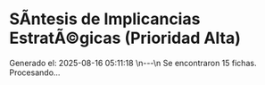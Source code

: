 # SÃ­ntesis de Implicancias EstratÃ©gicas (Prioridad Alta)

Generado el: 2025-08-16 05:11:18
\n---\n
Se encontraron 15 fichas. Procesando...
